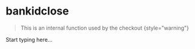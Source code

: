 # bankidclose

> This is an internal function used by the checkout
{style="warning"}

Start typing here...